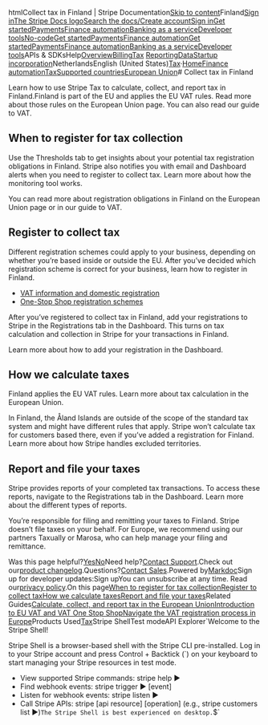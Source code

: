 htmlCollect tax in Finland | Stripe Documentation[Skip to content](#main-content)Finland[Sign in](https://dashboard.stripe.com/login?redirect=https%3A%2F%2Fdocs.stripe.com%2Ftax%2Fsupported-countries%2Feuropean-union%2Ffinland)[The Stripe Docs logo](/)[Search the docs/](#)[Create account](https://dashboard.stripe.com/register)[Sign in](https://dashboard.stripe.com/login?redirect=https%3A%2F%2Fdocs.stripe.com%2Ftax%2Fsupported-countries%2Feuropean-union%2Ffinland)[Get started](/get-started)[Payments](/payments)[Finance automation](/finance-automation)[Banking as a service](/financial-services)[Developer tools](/development)[No-code](/no-code)[Get started](/get-started)[Payments](/payments)[Finance automation](/finance-automation)[](#)[Get started](/get-started)[Payments](/payments)[Finance automation](/finance-automation)[Banking as a service](/financial-services)[Developer tools](/development)[](#)APIs & SDKsHelp[Overview](/docs/finance-automation)[Billing](#)[Tax](#)
[Reporting](#)[Data](#)[Startup incorporation](#)NetherlandsEnglish (United States)[](#)[](#)[Tax](/tax)·[Home](/docs)[Finance automation](/docs/finance-automation)[Tax](/docs/tax)[Supported countries](/docs/tax/supported-countries)[European Union](/docs/tax/supported-countries/european-union)# Collect tax in Finland

Learn how to use Stripe Tax to calculate, collect, and report tax in Finland.Finland is part of the EU and applies the EU VAT rules. Read more about those rules on the European Union page. You can also read our guide to VAT.

## When to register for tax collection

Use the Thresholds tab to get insights about your potential tax registration obligations in Finland. Stripe also notifies you with email and Dashboard alerts when you need to register to collect tax. Learn more about how the monitoring tool works.

You can read more about registration obligations in Finland on the European Union page or in our guide to VAT.

## Register to collect tax

Different registration schemes could apply to your business, depending on whether you’re based inside or outside the EU. After you’ve decided which registration scheme is correct for your business, learn how to register in Finland.

- [VAT information and domestic registration](https://www.vero.fi/en/businesses-and-corporations/taxes-and-charges/vat/)
- [One-Stop Shop registration schemes](https://www.vero.fi/en/businesses-and-corporations/taxes-and-charges/vat/international-commerce/arvonlis%C3%A4veron-erityisj%C3%A4rjestelm%C3%A4t-onestopshop/)

After you’ve registered to collect tax in Finland, add your registrations to Stripe in the Registrations tab in the Dashboard. This turns on tax calculation and collection in Stripe for your transactions in Finland.

Learn more about how to add your registration in the Dashboard.

## How we calculate taxes

Finland applies the EU VAT rules. Learn more about tax calculation in the European Union.

In Finland, the Åland Islands are outside of the scope of the standard tax system and might have different rules that apply. Stripe won’t calculate tax for customers based there, even if you’ve added a registration for Finland. Learn more about how Stripe handles excluded territories.

## Report and file your taxes

Stripe provides reports of your completed tax transactions. To access these reports, navigate to the Registrations tab in the Dashboard. Learn more about the different types of reports.

You’re responsible for filing and remitting your taxes to Finland. Stripe doesn’t file taxes on your behalf. For Europe, we recommend using our partners Taxually or Marosa, who can help manage your filing and remittance.

Was this page helpful?[Yes](#)[No](#)Need help?[Contact Support](https://support.stripe.com/).Check out our[product changelog](https://stripe.com/blog/changelog).Questions?[Contact Sales](https://stripe.com/contact/sales).Powered by[Markdoc](https://markdoc.dev)Sign up for developer updates:Sign upYou can unsubscribe at any time. Read our[privacy policy](https://stripe.com/privacy).On this page[When to register for tax collection](#when-to-register-for-tax-collection)[Register to collect tax](#register-to-collect-tax)[How we calculate taxes](#how-we-calculate-taxes)[Report and file your taxes](#report-and-file-your-taxes)Related Guides[Calculate, collect, and report tax in the European Union](/docs/tax/supported-countries/european-union)[Introduction to EU VAT and VAT One Stop Shop](https://stripe.com/guides/introduction-to-eu-vat-and-vat-oss)[Navigate the VAT registration process in Europe](https://stripe.com/guides/tax-registration-process-europe)Products Used[Tax](/tax)Stripe ShellTest modeAPI Explorer[](https://stripe.com/docs/stripe-cli#install)`Welcome to the Stripe Shell!

Stripe Shell is a browser-based shell with the Stripe CLI pre-installed. Log in to your
Stripe account and press Control + Backtick (`) on your keyboard to start managing your Stripe
resources in test mode.

- View supported Stripe commands: stripe help ▶️
- Find webhook events: stripe trigger ▶️ [event]
- Listen for webhook events: stripe listen ▶
- Call Stripe APIs: stripe [api resource] [operation] (e.g., stripe customers list ▶️)`The Stripe Shell is best experienced on desktop.`$`